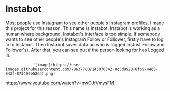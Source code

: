 # Instabot


Most people use Instagram to see other people's Instagram profiles. I made this project for this reason. This name is Instabot. Instabot is working as a human where background. Instabot's interface is too simple. If somebody wants to see other people's Instagram Follow or Follower, firstly have to log in to Instabot. Then Instabot saves data on who is logged in(Just Follow and Follower's). After that, you can see but ıf the person looking for has Logged in.

                ![image](https://user-images.githubusercontent.com/78637700/145070342-0c5d9920-6fb9-4465-843f-873499b5264f.png)



https://www.youtube.com/watch?v=nwOJfVmysFM

